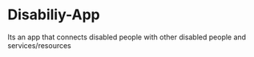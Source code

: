 # Disabiliy-App
Its an app that connects disabled people with other disabled people and services/resources
